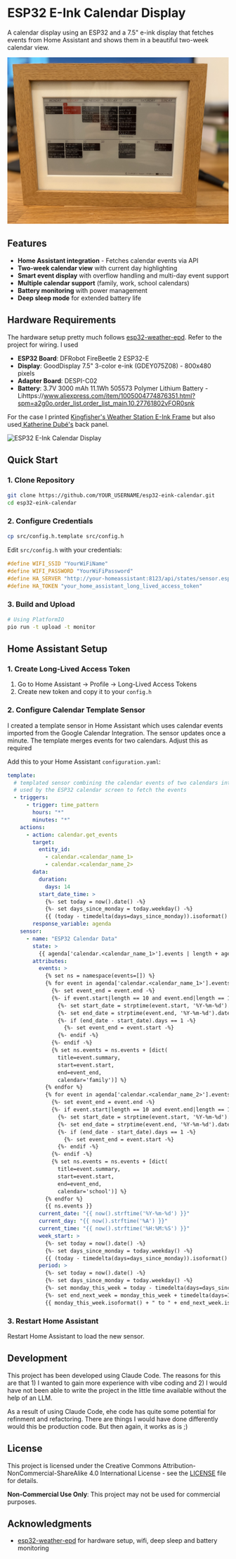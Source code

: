 # ESP32 E-Ink Calendar Display

A calendar display using an ESP32 and a 7.5" e-ink display that fetches events from Home Assistant and shows them in a beautiful two-week calendar view.

![ESP32 E-Ink Calendar Display](assets/calendar.jpeg)

## Features
- **Home Assistant integration** - Fetches calendar events via API
- **Two-week calendar view** with current day highlighting
- **Smart event display** with overflow handling and multi-day event support
- **Multiple calendar support** (family, work, school calendars)
- **Battery monitoring** with power management
- **Deep sleep mode** for extended battery life

## Hardware Requirements
The hardware setup pretty much follows [esp32-weather-epd](https://github.com/lmarzen/esp32-weather-epd). Refer to the project for wiring. I used
- **ESP32 Board**: DFRobot FireBeetle 2 ESP32-E
- **Display**: GoodDisplay 7.5" 3-color e-ink (GDEY075Z08) - 800x480 pixels
- **Adapter Board**: DESPI-C02
- **Battery**: 3.7V 3000 mAh 11.1Wh 505573 Polymer Lithium Battery - Lihttps://www.aliexpress.com/item/1005004774876351.html?spm=a2g0o.order_list.order_list_main.10.27761802vFOR0snk

For the case I printed [Kingfisher's Weather Station E-Ink Frame](https://www.printables.com/model/1139047-weather-station-e-ink-frame) but also used[ Katherine Dubé's](https://www.printables.com/model/1276878-weather-station-e-ink-frame-back-panel-and-front-b) back panel.

![ESP32 E-Ink Calendar Display](assets/wiring.jpeg)

## Quick Start

### 1. Clone Repository

```bash
git clone https://github.com/YOUR_USERNAME/esp32-eink-calendar.git
cd esp32-eink-calendar
```

### 2. Configure Credentials

```bash
cp src/config.h.template src/config.h
```

Edit `src/config.h` with your credentials:

```cpp
#define WIFI_SSID "YourWiFiName"
#define WIFI_PASSWORD "YourWiFiPassword"
#define HA_SERVER "http://your-homeassistant:8123/api/states/sensor.esp32_calendar_data"
#define HA_TOKEN "your_home_assistant_long_lived_access_token"
```

### 3. Build and Upload

```bash
# Using PlatformIO
pio run -t upload -t monitor
```

## Home Assistant Setup

### 1. Create Long-Lived Access Token

1. Go to Home Assistant → Profile → Long-Lived Access Tokens
2. Create new token and copy it to your `config.h`

### 2. Configure Calendar Template Sensor

I created a template sensor in Home Assistant which uses calendar events imported from the Google Calendar Integration. The sensor updates once a minute. The template merges events for two calendars. Adjust this as required

Add this to your Home Assistant `configuration.yaml`:

```yaml
template:
  # templated sensor combining the calendar events of two calendars into one json response
  # used by the ESP32 calendar screen to fetch the events
  - triggers:
      - trigger: time_pattern
        hours: "*"
        minutes: "*"
    actions:
      - action: calendar.get_events
        target:
          entity_id:
            - calendar.<calendar_name_1>
            - calendar.<calendar_name_2>
        data:
          duration:
            days: 14
          start_date_time: >
            {%- set today = now().date() -%}
            {%- set days_since_monday = today.weekday() -%}
            {{ (today - timedelta(days=days_since_monday)).isoformat() }}T00:00:00+01:00
        response_variable: agenda
    sensor:
      - name: "ESP32 Calendar Data"
        state: >
          {{ agenda['calendar.<calendar_name_1>'].events | length + agenda['calendar.<calendar_name_2>'].events | length }}
        attributes:
          events: >
            {% set ns = namespace(events=[]) %}
            {% for event in agenda['calendar.<calendar_name_1>'].events %}
              {%- set event_end = event.end -%}
              {%- if event.start|length == 10 and event.end|length == 10 -%}
                {%- set start_date = strptime(event.start, '%Y-%m-%d').date() -%}
                {%- set end_date = strptime(event.end, '%Y-%m-%d').date() -%}
                {%- if (end_date - start_date).days == 1 -%}
                  {%- set event_end = event.start -%}
                {%- endif -%}
              {%- endif -%}
              {% set ns.events = ns.events + [dict(
                title=event.summary,
                start=event.start,
                end=event_end,
                calendar='family')] %}
            {% endfor %}
            {% for event in agenda['calendar.<calendar_name_2>'].events %}
              {%- set event_end = event.end -%}
              {%- if event.start|length == 10 and event.end|length == 10 -%}
                {%- set start_date = strptime(event.start, '%Y-%m-%d').date() -%}
                {%- set end_date = strptime(event.end, '%Y-%m-%d').date() -%}
                {%- if (end_date - start_date).days == 1 -%}
                  {%- set event_end = event.start -%}
                {%- endif -%}
              {%- endif -%}
              {% set ns.events = ns.events + [dict(
                title=event.summary,
                start=event.start,
                end=event_end,
                calendar='school')] %}
            {% endfor %}
            {{ ns.events }}
          current_date: "{{ now().strftime('%Y-%m-%d') }}"
          current_day: "{{ now().strftime('%A') }}"
          current_time: "{{ now().strftime('%H:%M:%S') }}"
          week_start: >
            {%- set today = now().date() -%}
            {%- set days_since_monday = today.weekday() -%}
            {{ (today - timedelta(days=days_since_monday)).isoformat() }}
          period: >
            {%- set today = now().date() -%}
            {%- set days_since_monday = today.weekday() -%}
            {%- set monday_this_week = today - timedelta(days=days_since_monday) -%}
            {%- set end_next_week = monday_this_week + timedelta(days=13) -%}
            {{ monday_this_week.isoformat() + " to " + end_next_week.isoformat() }}
```

### 3. Restart Home Assistant

Restart Home Assistant to load the new sensor.

## Development
This project has been developed using Claude Code. The reasons for this are that 1) I wanted to gain more experience with vibe coding and 2) I would have not been able to write the project in the little time available without the help of an LLM.

As a result of using Claude Code, ehe code has quite some potential for refinment and refactoring. There are things I would have done differently would this be production code. But then again, it works as is ;) 

## License

This project is licensed under the Creative Commons Attribution-NonCommercial-ShareAlike 4.0 International License - see the [LICENSE](LICENSE) file for details.

**Non-Commercial Use Only**: This project may not be used for commercial purposes.

## Acknowledgments

- [esp32-weather-epd](https://github.com/lmarzen/esp32-weather-epd) for hardware setup, wifi, deep sleep and battery monitoring
